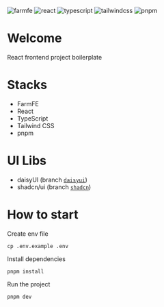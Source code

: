 ![farmfe](https://img.shields.io/badge/farmfe.org-purple?link=https%3A%2F%2Fwww.farmfe.org)
![react](https://img.shields.io/badge/React-20232A?logo=react&logoColor=61DAFB)
![typescript](https://img.shields.io/badge/TypeScript-007ACC?logo=typescript&logoColor=white)
![tailwindcss](https://img.shields.io/badge/Tailwind_CSS-38B2AC?logo=tailwind-css&logoColor=white)
![pnpm](https://img.shields.io/badge/pnpm-yellow?logo=pnpm&logoColor=white)

# Welcome

React frontend project boilerplate

# Stacks

- FarmFE
- React
- TypeScript
- Tailwind CSS
- pnpm

# UI Libs

- daisyUI (branch [`daisyui`](https://github.com/swrdna/bofeiler-react/tree/daisyui))
- shadcn/ui (branch [`shadcn`](https://github.com/swrdna/bofeiler-react/tree/shadcn))

# How to start

Create env file

```
cp .env.example .env
```

Install dependencies

```
pnpm install
```

Run the project

```
pnpm dev
```
